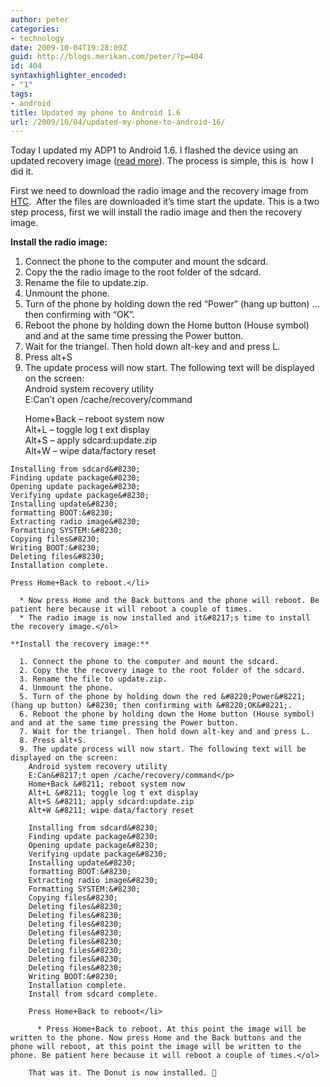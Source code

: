 ```yaml
---
author: peter
categories:
- technology
date: 2009-10-04T19:28:09Z
guid: http://blogs.merikan.com/peter/?p=404
id: 404
syntaxhighlighter_encoded:
- "1"
tags:
- android
title: Updated my phone to Android 1.6
url: /2009/10/04/updated-my-phone-to-android-16/
---
```


Today I updated my ADP1 to Android 1.6. I flashed the device using an updated recovery image ([read more](http://developer.htc.com/adp.html)). The process is simple, this is  how I did it.

First we need to download the radio image and the recovery image from [HTC](http://developer.htc.com/adp.html).  After the files are downloaded it&#8217;s time start the update. This is a two step process, first we will install the radio image and then the recovery image.

**Install the radio image:**

  1. Connect the phone to the computer and mount the sdcard.
  2. Copy the the radio image to the root folder of the sdcard.
  3. Rename the file to update.zip.
  4. Unmount the phone.
  5. Turn of the phone by holding down the red &#8220;Power&#8221; (hang up button) &#8230; then confirming with &#8220;OK&#8221;.
  6. Reboot the phone by holding down the Home button (House symbol) and and at the same time pressing the Power button.
  7. Wait for the triangel. Then hold down alt-key and and press L.
  8. Press alt+S
  9. The update process will now start. The following text will be displayed on the screen:  
    Android system recovery utility  
    E:Can&#8217;t open /cache/recovery/command</p> 
    Home+Back &#8211; reboot system now  
    Alt+L &#8211; toggle log t ext display  
    Alt+S &#8211; apply sdcard:update.zip  
    Alt+W &#8211; wipe data/factory reset
    
    Installing from sdcard&#8230;  
    Finding update package&#8230;  
    Opening update package&#8230;  
    Verifying update package&#8230;  
    Installing update&#8230;  
    formatting BOOT:&#8230;  
    Extracting radio image&#8230;  
    Formatting SYSTEM:&#8230;  
    Copying files&#8230;  
    Writing BOOT:&#8230;  
    Deleting files&#8230;  
    Installation complete.
    
    Press Home+Back to reboot.</li> 
    
      * Now press Home and the Back buttons and the phone will reboot. Be patient here because it will reboot a couple of times.
      * The radio image is now installed and it&#8217;s time to install the recovery image.</ol> 
    
    **Install the recovery image:**
    
      1. Connect the phone to the computer and mount the sdcard.
      2. Copy the the recovery image to the root folder of the sdcard.
      3. Rename the file to update.zip.
      4. Unmount the phone.
      5. Turn of the phone by holding down the red &#8220;Power&#8221; (hang up button) &#8230; then confirming with &#8220;OK&#8221;.
      6. Reboot the phone by holding down the Home button (House symbol) and and at the same time pressing the Power button.
      7. Wait for the triangel. Then hold down alt-key and and press L.
      8. Press alt+S.
      9. The update process will now start. The following text will be displayed on the screen:  
        Android system recovery utility  
        E:Can&#8217;t open /cache/recovery/command</p> 
        Home+Back &#8211; reboot system now  
        Alt+L &#8211; toggle log t ext display  
        Alt+S &#8211; apply sdcard:update.zip  
        Alt+W &#8211; wipe data/factory reset
        
        Installing from sdcard&#8230;  
        Finding update package&#8230;  
        Opening update package&#8230;  
        Verifying update package&#8230;  
        Installing update&#8230;  
        formatting BOOT:&#8230;  
        Extracting radio image&#8230;  
        Formatting SYSTEM:&#8230;  
        Copying files&#8230;  
        Deleting files&#8230;  
        Deleting files&#8230;  
        Deleting files&#8230;  
        Deleting files&#8230;  
        Deleting files&#8230;  
        Deleting files&#8230;  
        Deleting files&#8230;  
        Deleting files&#8230;  
        Writing BOOT:&#8230;  
        Installation complete.  
        Install from sdcard complete.
        
        Press Home+Back to reboot</li> 
        
          * Press Home+Back to reboot. At this point the image will be written to the phone. Now press Home and the Back buttons and the phone will reboot, at this point the image will be written to the phone. Be patient here because it will reboot a couple of times.</ol> 
        
        That was it. The Donut is now installed. 🙂
